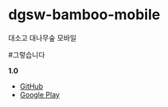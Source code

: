 # dgsw-bamboo-mobile
대소고 대나무숲 모바일

#그렇습니다

**1.0**
* [GitHub](https://github.com/seojeenyeok/dgsw-bamboo-mobile/releases/download/1.0/app-release.apk)
* [Google Play](https://play.google.com/store/apps/details?id=com.dgsw.bamboo)
